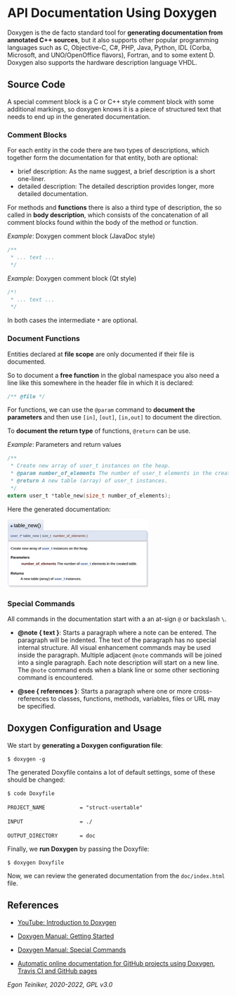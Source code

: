 # API Documentation Using Doxygen

Doxygen is the de facto standard tool for **generating documentation from annotated C++ sources**, but it also supports other popular programming languages such as C, Objective-C, C#, PHP, Java, Python, IDL (Corba, Microsoft, and UNO/OpenOffice flavors), Fortran, and to some extent D. Doxygen also supports the hardware description language VHDL.


## Source Code 

A special comment block is a C or C++ style comment block with some additional markings, so doxygen knows it is a piece of structured text that needs to end up in the generated documentation.

### Comment Blocks

For each entity in the code there are two types of descriptions, which together 
form the documentation for that entity, both are optional:
* brief description: As the name suggest, a brief description is a short one-liner. 
* detailed description: The detailed description provides longer, more detailed documentation.


For methods and **functions** there is also a third type of description, the so called in **body description**, which consists of the concatenation of all comment blocks found within the body of the method or function.

_Example_: Doxygen comment block (JavaDoc style)
```C
/**
 * ... text ...
 */
```

_Example_: Doxygen comment block (Qt style)
```C
/*!
 * ... text ...
 */
```

In both cases the intermediate `*` are optional.


### Document Functions

Entities declared at **file scope** are only documented if their file is documented.

So to document a **free function** in the global namespace you also need a line like this somewhere in the header file in which it is declared:

```C
/** @file */
```

For functions, we can use the `@param` command to **document the parameters** and then use `[in]`, `[out]`, `[in,out]` to document the direction.

To **document the return type** of functions, `@return` can be use.


_Example_: Parameters and return values
```C
/**
 * Create new array of user_t instances on the heap.
 * @param number_of_elements The number of user_t elements in the created table.
 * @return A new table (array) of user_t instances. 
 */
extern user_t *table_new(size_t number_of_elements);
```

Here the generated documentation:

![Doxygen-Function](Doxygen-Function.png)


### Special Commands

All commands in the documentation start with a an at-sign `@` or backslash `\`. 

* **@note { text }**: Starts a paragraph where a note can be entered. The paragraph will be indented. The text of the paragraph has no special internal structure. All visual enhancement commands may be used inside the paragraph. Multiple adjacent `@note` commands will be joined into a single paragraph. Each note description will start on a new line.  
The `@note` command ends when a blank line or some other sectioning command is encountered. 

* **@see  { references }**: Starts a paragraph where one or more cross-references to classes, functions, methods, variables, files or URL may be specified. 



## Doxygen Configuration and Usage

We start by **generating a Doxygen configuration file**:
```
$ doxygen -g
```

The generated Doxyfile contains a lot of default settings, some of these should be
changed:
```
$ code Doxyfile

PROJECT_NAME           = "struct-usertable"

INPUT                  = ./

OUTPUT_DIRECTORY       = doc 
```

Finally, we **run Doxygen** by passing the Doxyfile:
```
$ doxygen Doxyfile
```

Now, we can review the generated documentation from the `doc/index.html` file.


## References
* [YouTube: Introduction to Doxygen](https://youtu.be/5G1zUpNFmEY)

* [Doxygen Manual: Getting Started](https://www.doxygen.nl/manual/starting.html)
* [Doxygen Manual: Special Commands](https://www.doxygen.nl/manual/commands.html)

* [Automatic online documentation for GitHub projects using Doxygen, Travis CI and GitHub pages](https://joeloskarsson.github.io/2018/automatic-docs)

*Egon Teiniker, 2020-2022, GPL v3.0* 

